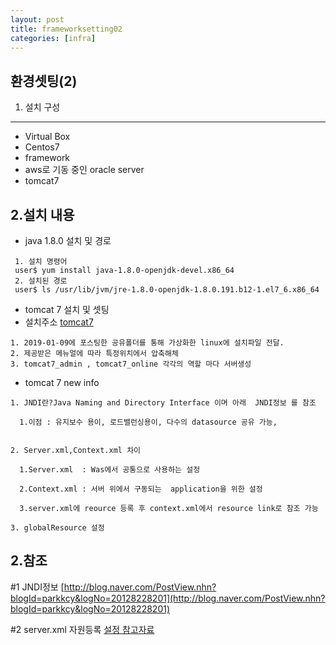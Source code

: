```yaml
---
layout: post
title: frameworksetting02
categories: [infra]
---
```


환경셋팅(2)
--- 
1. 설치 구성
---
- Virtual Box
- Centos7
- framework
- aws로 기동 중인 oracle server
- tomcat7

2.설치 내용 
---
- java 1.8.0 설치 및 경로

```
 1. 설치 명령어
 user$ yum install java-1.8.0-openjdk-devel.x86_64
 2. 설치된 경로
 user$ ls /usr/lib/jvm/jre-1.8.0-openjdk-1.8.0.191.b12-1.el7_6.x86_64
 ```

- tomcat 7 설치 및 셋팅
- 설치주소 [tomcat7](https://tomcat.apache.org/download-70.cgi)

```
1. 2019-01-09에 포스팅한 공유폴더를 통해 가상화한 linux에 설치파일 전달.
2. 제공받은 메뉴얼에 따라 특정위치에서 압축해체
3. tomcat7_admin , tomcat7_online 각각의 역할 마다 서버생성
```
- tomcat 7 new info

```
1. JNDI란?Java Naming and Directory Interface 이며 아래  JNDI정보 를 참조

  1.이점 : 유지보수 용이, 로드밸런싱용이, 다수의 datasource 공유 가능,
  
  
2. Server.xml,Context.xml 차이
  
  1.Server.xml	: Was에서 공통으로 사용하는 설정 
  
  2.Context.xml : 서버 위에서 구동되는  application을 위한 설정
  
  3.server.xml에 reource 등록 후 context.xml에서 resource link로 참조 가능
  
3. globalResource 설정
```

2.참조 
---

#1 JNDI정보
[http://blog.naver.com/PostView.nhn?blogId=parkkcy&logNo=20128228201](http://blog.naver.com/PostView.nhn?blogId=parkkcy&logNo=20128228201)

#2 server.xml 자원등록
[설정 참고자료](https://github.com/Wonjune/DatasourceServlet/wiki/3.-Tomcat-%EC%84%9C%EB%B2%84%EC%9D%98-DataSource-%EC%82%AC%EC%9A%A9%ED%95%98%EA%B8%B0)